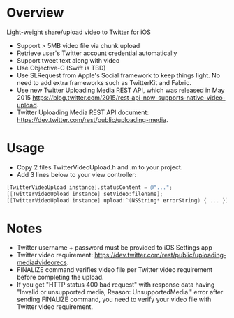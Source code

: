 # Overview
Light-weight share/upload video to Twitter for iOS

- Support > 5MB video file via chunk upload
- Retrieve user's Twitter account credential automatically
- Support tweet text along with video
- Use Objective-C (Swift is TBD)
- Use SLRequest from Apple's Social framework to keep things light. No need to add extra frameworks such as TwitterKit and Fabric.
- Use new Twitter Uploading Media REST API, which was released in May 2015 https://blog.twitter.com/2015/rest-api-now-supports-native-video-upload.
- Twitter Uploading Media REST API document: https://dev.twitter.com/rest/public/uploading-media.

# Usage
- Copy 2 files TwitterVideoUpload.h and .m to your project.
- Add 3 lines below to your view controller:

```Objective-C
[TwitterVideoUpload instance].statusContent = @"...";
[[TwitterVideoUpload instance] setVideo:filename];
[[TwitterVideoUpload instance] upload:^(NSString* errorString) { ... }];
```

# Notes
- Twitter username + password must be provided to iOS Settings app
- Twitter video requirement: https://dev.twitter.com/rest/public/uploading-media#videorecs.
- FINALIZE command verifies video file per Twitter video requirement before completing the upload.
- If you get "HTTP status 400 bad request" with response data having "Invalid or unsupported media, Reason: UnsupportedMedia." error after sending FINALIZE command, you need to verify your video file with Twitter video requirement.
